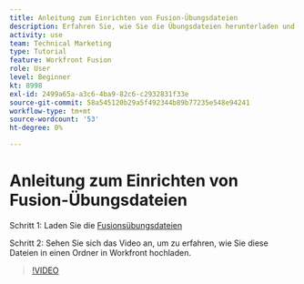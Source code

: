```yaml
---
title: Anleitung zum Einrichten von Fusion-Übungsdateien
description: Erfahren Sie, wie Sie die Übungsdateien herunterladen und in einen Ordner in Workfront hochladen können, in [!DNL Adobe Workfront Fusion].
activity: use
team: Technical Marketing
type: Tutorial
feature: Workfront Fusion
role: User
level: Beginner
kt: 8998
exl-id: 2499a65a-a3c6-4ba9-82c6-c2932831f33e
source-git-commit: 58a545120b29a5f492344b89b77235e548e94241
workflow-type: tm+mt
source-wordcount: '53'
ht-degree: 0%

---
```


# Anleitung zum Einrichten von Fusion-Übungsdateien

Schritt 1: Laden Sie die [Fusionsübungsdateien](/help/assets/fusion-exercise-files.zip)

Schritt 2: Sehen Sie sich das Video an, um zu erfahren, wie Sie diese Dateien in einen Ordner in Workfront hochladen.

>[!VIDEO](https://video.tv.adobe.com/v/335258/?quality=12)
